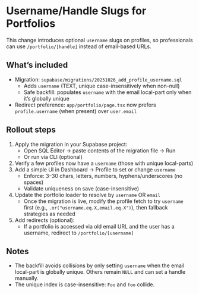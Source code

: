 # Username/Handle Slugs for Portfolios

This change introduces optional `username` slugs on profiles, so professionals can use `/portfolio/[handle]` instead of email-based URLs.

## What’s included

- Migration: `supabase/migrations/20251026_add_profile_username.sql`
  - Adds `username` (TEXT, unique case-insensitively when non-null)
  - Safe backfill: populates `username` with the email local-part only when it’s globally unique
- Redirect preference: `app/portfolio/page.tsx` now prefers `profile.username` (when present) over `user.email`

## Rollout steps

1. Apply the migration in your Supabase project:
   - Open SQL Editor → paste contents of the migration file → Run
   - Or run via CLI (optional)
2. Verify a few profiles now have a `username` (those with unique local-parts)
3. Add a simple UI in Dashboard → Profile to set or change `username`
   - Enforce: 3–30 chars, letters, numbers, hyphens/underscores (no spaces)
   - Validate uniqueness on save (case-insensitive)
4. Update the portfolio loader to resolve by `username` OR `email`
   - Once the migration is live, modify the profile fetch to try `username` first (e.g., `.or("username.eq.X,email.eq.X")`), then fallback strategies as needed
5. Add redirects (optional):
   - If a portfolio is accessed via old email URL and the user has a username, redirect to `/portfolio/[username]`

## Notes

- The backfill avoids collisions by only setting `username` when the email local-part is globally unique. Others remain `NULL` and can set a handle manually.
- The unique index is case-insensitive: `Foo` and `foo` collide.
